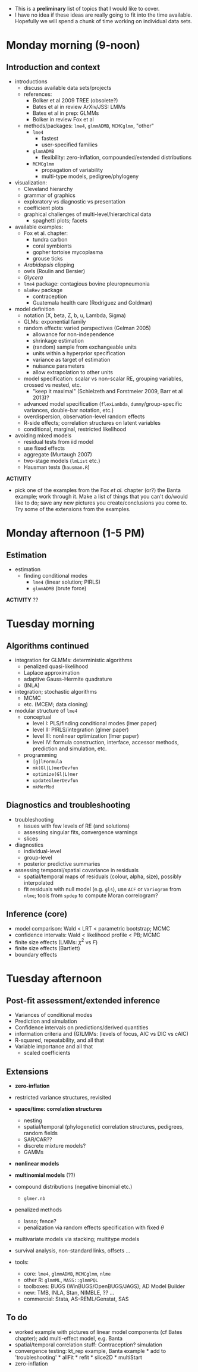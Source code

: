 * This is a **preliminary** list of topics that I would like to cover.
* I have no idea if these ideas are really going to fit into the time available. Hopefully we will spend a chunk of time working on individual data sets.

Monday morning (9-noon)
=======================

## Introduction and context

* introductions
    * discuss available data sets/projects
	* references: 
	     * Bolker et al 2009 TREE (obsolete?)
		 * Bates et al in review ArXiv/JSS: LMMs
		 * Bates et al in prep: GLMMs
		 * Bolker in review Fox et al
    * methods/packages: `lme4`, `glmmADMB`, `MCMCglmm`, "other"
	     * `lme4`
		     * fastest
			 * user-specified families
	     * `glmmADMB`
		     * flexibility: zero-inflation, compounded/extended distributions
	     * `MCMCglmm`
		     * propagation of variability
			 * multi-type models, pedigree/phylogeny
* visualization: 
    * Cleveland hierarchy
	* grammar of graphics
    * exploratory vs diagnostic vs presentation
    * coefficient plots
    * graphical challenges of multi-level/hierarchical data	
	     * spaghetti plots; facets
* available examples:
    * Fox et al. chapter:
         * tundra carbon
		 * coral symbionts
		 * gopher tortoise mycoplasma
		 * grouse ticks
    * *Arabidopsis* clipping 
	* owls (Roulin and Bersier)
	* *Glycera*
	* `lme4` package: contagious bovine pleuropneumonia
	* `mlmRev` package
	     * contraception 
		 * Guatemala health care (Rodriguez and Goldman)
* model definition
    * notation (X, beta, Z, b, u, Lambda, Sigma)
    * GLMs: exponential family
    * random effects: varied perspectives (Gelman 2005)
	     * allowance for non-independence
	     * shrinkage estimation
		 * (random) sample from exchangeable units
		 * units within a hyperprior specification
		 * variance as target of estimation
		 * nuisance parameters
		 * allow extrapolation to other units
	* model specification: scalar vs non-scalar RE, grouping variables, crossed vs nested, etc.
	     * "keep it maximal" (Schielzeth and Forstmeier 2009, Barr et al 2013)?
	* advanced model specification (`flexLambda`, `dummy`/group-specific variances, double-bar notation, etc.)
	* overdispersion, observation-level random effects
	* R-side effects; correlation structures on latent variables
	* conditional, marginal, restricted likelihood
* avoiding mixed models
    * residual tests from iid model
	* use fixed effects
	* aggregate (Murtaugh 2007)
    * two-stage models (`lmList` etc.)
	* Hausman tests (`hausman.R`)
	
**ACTIVITY**

* pick one of the examples from the Fox *et al.* chapter (or?) the Banta example; work through it. Make a list of things that you can't do/would like to do; save any new pictures you create/conclusions you come to.  Try some of the extensions from the examples.
	
Monday afternoon (1-5 PM)
==========================

## Estimation

* estimation
    * finding conditional modes
        * `lme4` (linear solution; PIRLS)
		* `glmmADMB` (brute force)
		
**ACTIVITY** ??

Tuesday morning
============================

## Algorithms continued

* integration for GLMMs: deterministic algorithms
    * penalized quasi-likelihood
    * Laplace approximation
	* adaptive Gauss-Hermite quadrature
	* (INLA)
* integration; stochastic algorithms
    * MCMC
	* etc. (MCEM; data cloning)
* modular structure of `lme4`
    * conceptual
        * level I: PLS/finding conditional modes (lmer paper)
    	* level II: PIRLS/integration (glmer paper)
	    * level III: nonlinear optimization (lmer paper)
    	* level IV: formula construction, interface, accessor methods, prediction and simulation, etc.
	* programming
	    * `[g]lFormula`
		* `mk(Gl|L)merDevfun`
		* `optimize(Gl|L)mer`
		* `updateGlmerDevfun`
		* `mkMerMod`

## Diagnostics and troubleshooting

* troubleshooting
    * issues with few levels of RE (and solutions)
	* assessing singular fits, convergence warnings
	* slices
* diagnostics
    * individual-level
    * group-level
	* posterior predictive summaries
* assessing temporal/spatial covariance in residuals
    * spatial/temporal maps of residuals (colour, alpha, size), possibly interpolated
	* fit residuals with null model (e.g. `gls`), use `ACF` or `Variogram` from `nlme`; tools from `spdep` to compute Moran correlogram?

## Inference (core)

* model comparison: Wald < LRT < parametric bootstrap; MCMC
* confidence intervals: Wald < likelihood profile < PB; MCMC
* finite size effects (LMMs: $\chi^2$ vs $F$)
* finite size effects (Bartlett)
* boundary effects

Tuesday afternoon
===========================

## Post-fit assessment/extended inference

* Variances of conditional modes
* Prediction and simulation
* Confidence intervals on predictions/derived quantities
* information criteria and (G)LMMs: (levels of focus, AIC vs DIC vs cAIC)
* R-squared, repeatability, and all that
* Variable importance and all that
    * scaled coefficients
	
## Extensions	

* **zero-inflation**
* restricted variance structures, revisited
* **space/time: correlation structures**
    * nesting
	* spatial/temporal (phylogenetic) correlation structures, pedigrees, random fields
	* SAR/CAR??
	* discrete mixture models?
	* GAMMs
* **nonlinear models**
* **multinomial models** (??)
* compound distributions (negative binomial etc.)
    * `glmer.nb`
* penalized methods 
    * lasso; fence?
	* penalization via random effects specification with fixed $\theta$
* multivariate models via stacking; multitype models
* survival analysis, non-standard links, offsets ...

* tools:
    * core: `lme4`, `glmmADMB`, `MCMCglmm`, `nlme`
	* other R: `glmmML`, `MASS::glmmPQL`
	* toolboxes: BUGS (WinBUGS/OpenBUGS/JAGS); AD Model Builder
	* new: TMB, INLA, Stan, NIMBLE, ?? ...
	* commercial: Stata, AS-REML/Genstat, SAS

## To do

* worked example with pictures of linear model components (cf Bates chapter); add multi-effect model, e.g. Banta
* spatial/temporal correlation stuff: Contraception?  simulation
* convergence testing: kt_rep example, Banta example
      * add to 'troubleshooting'
	  * allFit
	  * refit
	  * slice2D
	  * multiStart
* zero-inflation	  
